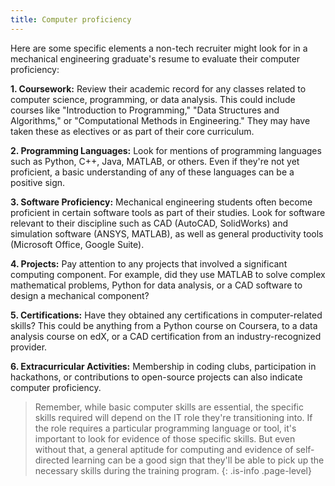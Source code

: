 ```yaml
---
title: Computer proficiency
---
```

Here are some specific elements a non-tech recruiter might look for in a mechanical engineering graduate's resume to evaluate their computer proficiency:

**1. Coursework:** Review their academic record for any classes related to computer science, programming, or data analysis. This could include courses like "Introduction to Programming," "Data Structures and Algorithms," or "Computational Methods in Engineering." They may have taken these as electives or as part of their core curriculum.

**2. Programming Languages:** Look for mentions of programming languages such as Python, C++, Java, MATLAB, or others. Even if they're not yet proficient, a basic understanding of any of these languages can be a positive sign.

**3. Software Proficiency:** Mechanical engineering students often become proficient in certain software tools as part of their studies. Look for software relevant to their discipline such as CAD (AutoCAD, SolidWorks) and simulation software (ANSYS, MATLAB), as well as general productivity tools (Microsoft Office, Google Suite).

**4. Projects:** Pay attention to any projects that involved a significant computing component. For example, did they use MATLAB to solve complex mathematical problems, Python for data analysis, or a CAD software to design a mechanical component?

**5. Certifications:** Have they obtained any certifications in computer-related skills? This could be anything from a Python course on Coursera, to a data analysis course on edX, or a CAD certification from an industry-recognized provider.

**6. Extracurricular Activities:** Membership in coding clubs, participation in hackathons, or contributions to open-source projects can also indicate computer proficiency.

> Remember, while basic computer skills are essential, the specific skills required will depend on the IT role they're transitioning into. If the role requires a particular programming language or tool, it's important to look for evidence of those specific skills. But even without that, a general aptitude for computing and evidence of self-directed learning can be a good sign that they'll be able to pick up the necessary skills during the training program.
{: .is-info .page-level}